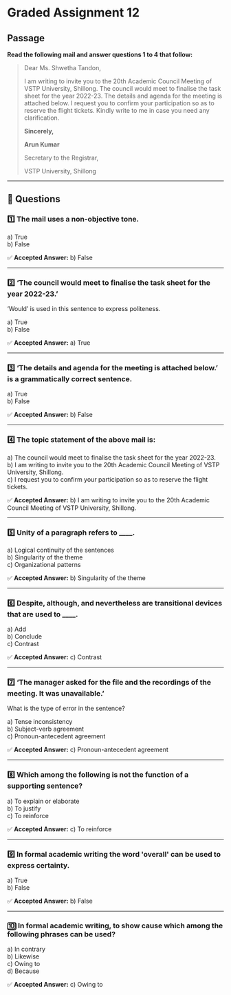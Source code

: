 # Graded Assignment 12

## Passage

**Read the following mail and answer questions 1 to 4 that follow:**

> Dear Ms. Shwetha Tandon,  
>  
> I am writing to invite you to the 20th Academic Council Meeting of VSTP University, Shillong. The council would meet to finalise the task sheet for the year 2022-23. The details and agenda for the meeting is attached below. I request you to confirm your participation so as to reserve the flight tickets. Kindly write to me in case you need any clarification.  
>  
> **Sincerely,**  
>  
> **Arun Kumar**  
>  
> Secretary to the Registrar,  
>  
> VSTP University, Shillong

---

## 📌 Questions

### 1️⃣ The mail uses a non-objective tone.

a) True  
b) False

✅ **Accepted Answer:** b) False

---

### 2️⃣ ‘The council would meet to finalise the task sheet for the year 2022-23.’  
‘Would’ is used in this sentence to express politeness.

a) True  
b) False

✅ **Accepted Answer:** a) True

---

### 3️⃣ ‘The details and agenda for the meeting is attached below.’ is a grammatically correct sentence.

a) True  
b) False

✅ **Accepted Answer:** b) False

---

### 4️⃣ The topic statement of the above mail is:

a) The council would meet to finalise the task sheet for the year 2022-23.  
b) I am writing to invite you to the 20th Academic Council Meeting of VSTP University, Shillong.  
c) I request you to confirm your participation so as to reserve the flight tickets.

✅ **Accepted Answer:** b) I am writing to invite you to the 20th Academic Council Meeting of VSTP University, Shillong.

---

### 5️⃣ Unity of a paragraph refers to ____.

a) Logical continuity of the sentences  
b) Singularity of the theme  
c) Organizational patterns

✅ **Accepted Answer:** b) Singularity of the theme

---

### 6️⃣ Despite, although, and nevertheless are transitional devices that are used to ____.

a) Add  
b) Conclude  
c) Contrast

✅ **Accepted Answer:** c) Contrast

---

### 7️⃣ ‘The manager asked for the file and the recordings of the meeting. It was unavailable.’  
What is the type of error in the sentence?

a) Tense inconsistency  
b) Subject-verb agreement  
c) Pronoun-antecedent agreement

✅ **Accepted Answer:** c) Pronoun-antecedent agreement

---

### 8️⃣ Which among the following is **not** the function of a supporting sentence?

a) To explain or elaborate  
b) To justify  
c) To reinforce

✅ **Accepted Answer:** c) To reinforce

---

### 9️⃣ In formal academic writing the word **'overall'** can be used to express certainty.

a) True  
b) False

✅ **Accepted Answer:** b) False

---

### 🔟 In formal academic writing, to show cause which among the following phrases can be used?

a) In contrary  
b) Likewise  
c) Owing to  
d) Because

✅ **Accepted Answer:** c) Owing to
